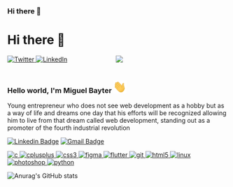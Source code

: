 ### Hi there 👋

<!--
**Miguel-Bayter/Miguel-Bayter** is a ✨ _special_ ✨ repository because its `README.md` (this file) appears on your GitHub profile.




-->

# Hi there 👋

<div align="left">
  <a href="https://twitter.com/miguel_bayter">
    <img
      src="https://img.shields.io/twitter/follow/miguel_bayter?label=Twitter&logo=twitter&style=flat-square&color=1da1f2&logoColor=ffffff"
      alt="Twitter"
    />
  </a>
  <a href="https://www.linkedin.com/in/miguel-eduardo-bayter-quintana">
    <img
      src="https://img.shields.io/static/v1?logo=linkedin&style=flat-square&color=0072b1&label=LinkedIn&message=%E2%98%86"
      alt="LinkedIn"
    />
  </a>

  <a href="https://api.daily.dev/get?r=omBratteng" target="_blank">
    <img
      width="256"
      align="right"
      src="https://api.daily.dev/devcards/fd228704937d4496bb54b767eec038fc.png?r=e0v"
    />
  </a>
</div>

<br />

<h3> Hello world, I'm Miguel Bayter <img src="https://raw.githubusercontent.com/ABSphreak/ABSphreak/master/gifs/Hi.gif" width="30px"> </h3>
Young entrepreneur who does not see web development as a hobby but as a way of life and dreams one day that his efforts will be recognized allowing him to live from that dream called web development, standing out as a promoter of the fourth industrial revolution

[![Linkedin Badge](https://img.shields.io/badge/-miguel-blue?style=flat-square&logo=Linkedin&logoColor=white&link=https:https://www.linkedin.com/in/miguel-eduardo-bayter-quintana)](https://www.linkedin.com/in/miguel-eduardo-bayter-quintana) [![Gmail Badge](https://img.shields.io/badge/-mbayterq.dev@gmail.com-c14438?style=flat-square&logo=Gmail&logoColor=white&link=mailto:mbayterq.dev@gmail.com)](mailto:mbayterq.dev@gmail.com.com)
<br/>
 
<p align="left"> <a href="https://www.cprogramming.com/" target="_blank"> <img src="https://devicons.github.io/devicon/devicon.git/icons/c/c-original.svg" alt="c" width="40" height="40"/> </a> <a href="https://www.w3schools.com/cpp/" target="_blank"> <img src="https://devicons.github.io/devicon/devicon.git/icons/cplusplus/cplusplus-original.svg" alt="cplusplus" width="40" height="40"/> </a> <a href="https://www.w3schools.com/css/" target="_blank"> <img src="https://devicons.github.io/devicon/devicon.git/icons/css3/css3-original-wordmark.svg" alt="css3" width="40" height="40"/> </a> <a href="https://www.figma.com/" target="_blank"> <img src="https://www.vectorlogo.zone/logos/figma/figma-icon.svg" alt="figma" width="40" height="40"/> </a> <a href="https://flutter.dev" target="_blank"> <img src="https://www.vectorlogo.zone/logos/flutterio/flutterio-icon.svg" alt="flutter" width="40" height="40"/> </a> <a href="https://git-scm.com/" target="_blank"> <img src="https://www.vectorlogo.zone/logos/git-scm/git-scm-icon.svg" alt="git" width="40" height="40"/> </a> <a href="https://www.w3.org/html/" target="_blank"> <img src="https://devicons.github.io/devicon/devicon.git/icons/html5/html5-original-wordmark.svg" alt="html5" width="40" height="40"/> </a> <a href="https://www.linux.org/" target="_blank"> <img src="https://devicons.github.io/devicon/devicon.git/icons/linux/linux-original.svg" alt="linux" width="40" height="40"/> </a> <a href="https://www.photoshop.com/en" target="_blank"> <img src="https://devicons.github.io/devicon/devicon.git/icons/photoshop/photoshop-plain.svg" alt="photoshop" width="40" height="40"/> </a> <a href="https://www.python.org" target="_blank"> <img src="https://devicons.github.io/devicon/devicon.git/icons/python/python-original.svg" alt="python" width="40" height="40"/> </a> </p>



![Anurag's GitHub stats](https://github-readme-stats.vercel.app/api?username=Miguel-Bayter&show_icons=true&theme=dark)





